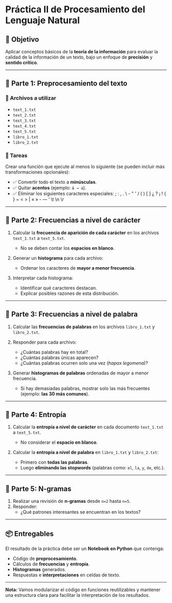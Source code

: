 #  Práctica II de Procesamiento del Lenguaje Natural

## 🎯 Objetivo
Aplicar conceptos básicos de la **teoría de la información** para evaluar la calidad de la información de un texto, bajo un enfoque de **precisión** y **sentido crítico**.

---

## 📂 Parte 1: Preprocesamiento del texto

### 🔹 Archivos a utilizar
- `text_1.txt`  
- `text_2.txt`  
- `text_3.txt`  
- `text_4.txt`  
- `text_5.txt`  
- `libro_1.txt`  
- `libro_2.txt`  

### 🔹 Tareas
Crear una función que ejecute al menos lo siguiente (se pueden incluir más transformaciones opcionales):

- ✅ Convertir todo el texto a **minúsculas**.  
- ✅ Quitar **acentos** (ejemplo: `á → a`).  
- ✅ Eliminar los siguientes caracteres especiales:
  ; : , . \ - " ' / ( ) [ ] ¿ ? ¡ ! { } ~ < > | « » - — ’ \t \n \r


---

## 📂 Parte 2: Frecuencias a nivel de carácter

1. Calcular la **frecuencia de aparición de cada carácter** en los archivos `text_1.txt` a `text_5.txt`.  
   - No se deben contar los **espacios en blanco**.  

2. Generar un **histograma** para cada archivo:  
   - Ordenar los caracteres de **mayor a menor frecuencia**.  

3. Interpretar cada histograma:  
   - Identificar qué caracteres destacan.  
   - Explicar posibles razones de esta distribución.  

---

## 📂 Parte 3: Frecuencias a nivel de palabra

1. Calcular las **frecuencias de palabras** en los archivos `libro_1.txt` y `libro_2.txt`.  

2. Responder para cada archivo:  
   - ¿Cuántas palabras hay en total?  
   - ¿Cuántas palabras únicas aparecen?  
   - ¿Cuántas palabras ocurren solo una vez (*hapax legomena*)?  

3. Generar **histogramas de palabras** ordenadas de mayor a menor frecuencia.  
   - Si hay demasiadas palabras, mostrar solo las más frecuentes (ejemplo: **las 30 más comunes**).  

---

## 📂 Parte 4: Entropía

1. Calcular la **entropía a nivel de carácter** en cada documento `text_1.txt` a `text_5.txt`.  
   - No considerar el **espacio en blanco**.  

2. Calcular la **entropía a nivel de palabra** en `libro_1.txt` y `libro_2.txt`:  
   - Primero con **todas las palabras**.  
   - Luego **eliminando las stopwords** (palabras como: `el`, `la`, `y`, `de`, etc.).  

---

## 📂 Parte 5: N-gramas

1. Realizar una revisión de **n-gramas** desde `n=2` hasta `n=5`.  
2. Responder:  
   -  ¿Qué patrones interesantes se encuentran en los textos?  

---

## 📦 Entregables

El resultado de la práctica debe ser un **Notebook en Python** que contenga:

- Código de **preprocesamiento**.  
- Cálculos de **frecuencias** y **entropía**.  
- **Histogramas** generados.  
- Respuestas e **interpretaciones** en celdas de texto.  

---

 **Nota:** Vamos modularizar el código en funciones reutilizables y mantener una estructura clara para facilitar la interpretación de los resultados.


